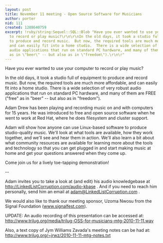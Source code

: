 ```yaml
---
layout: post
title: November 11 meeting - Open Source Software for Musicians
author: porter
nid: 111
created: 1288640759
excerpt: !ruby/string:Sequel::SQL::Blob "Have you ever wanted to use your computer
  to record or play music?\r\n\r\nIn the old days, it took a studio full of equipment
  to produce and record music.  But now, the required tools are much more affordable,
  and can easily fit into a home studio.  There is a wide selection of very robust
  audio applications that run on standard PC hardware, and many of them are FREE (\"free\"
  as in \"beer\" -- but also as in \"freedom\").\r\n\r"
---
```

Have you ever wanted to use your computer to record or play music?

In the old days, it took a studio full of equipment to produce and record music.  But now, the required tools are much more affordable, and can easily fit into a home studio.  There is a wide selection of very robust audio applications that run on standard PC hardware, and many of them are FREE ("free" as in "beer" -- but also as in "freedom").

Adam Drew has been playing and recording music on and with computers for 15 years. He was introduced to free and open source software when he went to work at Red Hat, where he does filesystem and cluster support.

Adam will show how anyone can use Linux-based software to produce studio-quality music.  We'll look at what tools are available, how they work together, and we'll see and hear them in action. We'll also learn a bit about what community resources are available for learning more about the tools and technology so that you can get plugged in and start making music at home and get your questions answered when they come up.

Come join us for a lively toe-tapping demonstration!

--

Adam invites you to take a look at (and edit) his audio knowledgebase at http://LinkedListCorruption.com/audio-kbase .  And if you need to reach him personally, send him an email at adam@LinkedListCorruption.com .

We would also like to thank our meeting sponsor, Uzoma Nwosu from the Signal Foundation (www.signalfest.com).

UPDATE: An audio recording of this presentation can be accessed at:
<a href="http://www.trilug.org/media/trilug-OSS-for-musicians-mtg-2010-11-11.wav">http://www.trilug.org/media/trilug-OSS-for-musicians-mtg-2010-11-11.wav</a>

Also, a text copy of Jym Williams Zavada's meeting notes can be had at:
<a href="http://www.trilug.org/~jrwz/2010-11-11-mtg-notes.txt">http://www.trilug.org/~jrwz/2010-11-11-mtg-notes.txt</a>
